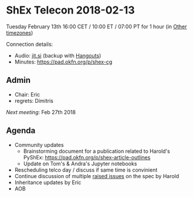 # ShEx Telecon 2018-02-13

Tuesday February 13th 16:00 CET / 10:00 ET / 07:00 PT for 1 hour (in [Other timezones](https://www.timeanddate.com/worldclock/fixedtime.html?msg=ShEx+CG&iso=20180213T16&p1=195&ah=1))

Connection details:

* Audio: [jit.si](https://meet.jit.si/ShEx) (backup with [Hangouts](http://tinyurl.com/ShEx-hangouts))
* Minutes: https://pad.okfn.org/p/shex-cg

## Admin

 * Chair: Eric
 * regrets: Dimitris

*Next meeting*: Feb 27th 2018

## Agenda
 * Community updates 
   * Brainstorming document for a publication related to Harold's PyShEx: https://pad.okfn.org/p/shex-article-outlines
   * Update on Tom's & Andra's Jupyter notebooks
 * Rescheduling telco day / discuss if same time is convinient
 * Continue discussion of multiple [raised issues](https://github.com/shexSpec/shex/issues) on the spec by Harold
 * Inheritance updates by Eric
 * AOB 
